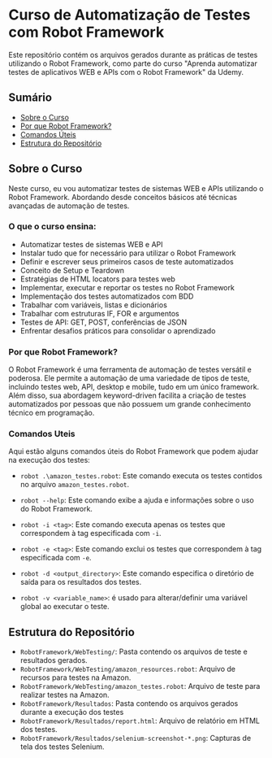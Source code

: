 # Curso de Automatização de Testes com Robot Framework

Este repositório contém os arquivos gerados durante as práticas de testes utilizando o Robot Framework, como parte do curso "Aprenda automatizar testes de aplicativos WEB e APIs com o Robot Framework" da Udemy.

## Sumário
- [Sobre o Curso](#sobre-o-curso)
- [Por que Robot Framework?](#por-que-robot-framework)
- [Comandos Úteis](#comandos-úteis)
- [Estrutura do Repositório](#estrutura-do-repositório)

## Sobre o Curso

Neste curso, eu vou automatizar testes de sistemas WEB e APIs utilizando o Robot Framework. Abordando desde conceitos básicos até técnicas avançadas de automação de testes.

### O que o curso ensina:

- Automatizar testes de sistemas WEB e API
- Instalar tudo que for necessário para utilizar o Robot Framework
- Definir e escrever seus primeiros casos de teste automatizados
- Conceito de Setup e Teardown
- Estratégias de HTML locators para testes web
- Implementar, executar e reportar os testes no Robot Framework
- Implementação dos testes automatizados com BDD
- Trabalhar com variáveis, listas e dicionários
- Trabalhar com estruturas IF, FOR e argumentos
- Testes de API: GET, POST, conferências de JSON
- Enfrentar desafios práticos para consolidar o aprendizado

### Por que Robot Framework?

O Robot Framework é uma ferramenta de automação de testes versátil e poderosa. Ele permite a automação de uma variedade de tipos de teste, incluindo testes web, API, desktop e mobile, tudo em um único framework. Além disso, sua abordagem keyword-driven facilita a criação de testes automatizados por pessoas que não possuem um grande conhecimento técnico em programação.

### Comandos Uteis

Aqui estão alguns comandos úteis do Robot Framework que podem ajudar na execução dos testes:

- `robot .\amazon_testes.robot`: Este comando executa os testes contidos no arquivo `amazon_testes.robot`.

- `robot --help`: Este comando exibe a ajuda e informações sobre o uso do Robot Framework.

- `robot -i <tag>`: Este comando executa apenas os testes que correspondem à tag especificada com `-i`.

- `robot -e <tag>`: Este comando exclui os testes que correspondem à tag especificada com `-e`.

- `robot -d <output_directory>`: Este comando especifica o diretório de saída para os resultados dos testes.

- `robot -v <variable_name>`: é usado para alterar/definir uma variável global ao executar o teste.

## Estrutura do Repositório

- `RobotFramework/WebTesting/`: Pasta contendo os arquivos de teste e resultados gerados.
- `RobotFramework/WebTesting/amazon_resources.robot`: Arquivo de recursos para testes na Amazon.
- `RobotFramework/WebTesting/amazon_testes.robot`: Arquivo de teste para realizar testes na Amazon.
- `RobotFramework/Resultados`: Pasta contendo os arquivos gerados durante a execução dos testes
- `RobotFramework/Resultados/report.html`: Arquivo de relatório em HTML dos testes.
- `RobotFramework/Resultados/selenium-screenshot-*.png`: Capturas de tela dos testes Selenium.

